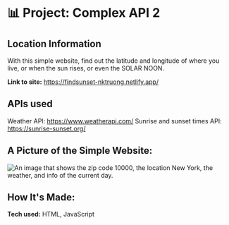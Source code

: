 # 📊 Project: Complex API 2

## Location Information
With this simple website, find out the latitude and longitude of where you live, or when the sun rises, or even the SOLAR NOON.  

**Link to site:** https://findsunset-nktruong.netlify.app/

## APIs used
Weather API: https://www.weatherapi.com/
Sunrise and sunset times API: https://sunrise-sunset.org/

## A Picture of the Simple Website:
![An image that shows the zip code 10000, the location New York, the weather, and info of the current day.](https://user-images.githubusercontent.com/88857875/135512930-08af624c-299d-4117-a067-9d38cc3e2998.png)

## How It's Made:

**Tech used:** HTML, JavaScript
